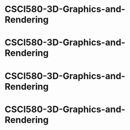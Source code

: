 # CSCI580-3D-Graphics-and-Rendering
# CSCI580-3D-Graphics-and-Rendering
# CSCI580-3D-Graphics-and-Rendering
# CSCI580-3D-Graphics-and-Rendering
